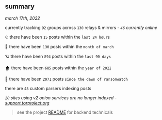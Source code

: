 
## summary
_march 17th, 2022_

currently tracking `92` groups across `130` relays & mirrors - _`46` currently online_

⏲ there have been `15` posts within the `last 24 hours`

🦈 there have been `130` posts within the `month of march`

🪐 there have been `894` posts within the `last 90 days`

🏚 there have been `685` posts within the `year of 2022`

🦕 there have been `2971` posts `since the dawn of ransomwatch`

there are `48` custom parsers indexing posts

_`20` sites using v2 onion services are no longer indexed - [support.torproject.org](https://support.torproject.org/onionservices/v2-deprecation/)_

> see the project [README](https://github.com/thetanz/ransomwatch#ransomwatch--) for backend technicals
